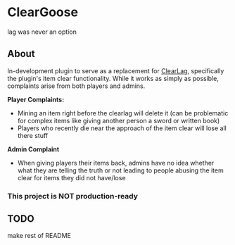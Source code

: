 # ClearGoose

lag was never an option

## About

In-development plugin to serve as a replacement for
<a href="https://www.spigotmc.org/resources/clearlagg.68271/">
ClearLag</a>, specifically the plugin's item clear functionality. While it works as simply as possible, complaints arise
from both players and admins.

<b>Player Complaints:</b>

- Mining an item right before the clearlag will delete it
  (can be problematic for complex items like giving another person a sword or written book)
- Players who recently die near the approach of the item clear will lose all there stuff

<b>Admin Complaint</b>

- When giving players their items back, admins have no idea whether what they are telling the truth or not leading to
  people abusing the item clear for items they did not have/lose

### This project is NOT production-ready

## TODO

make rest of README 
